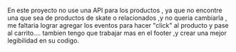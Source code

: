 En este proyecto no use una API para los productos , ya que no encontre una que sea de productos de skate o relacionados ,y  no queria cambiarla , me faltaria lograr agregar los eventos para hacer "click" al producto y pase al carrito....
tambien tengo que trabajar mas en el footer ,y crear una mejor legibilidad en su codigo.
